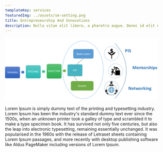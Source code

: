 ```yaml
---
templateKey: services
featuredImg: ../assets/sm-setting.png
title: Entrepreneurship And Innovations
description: Nulla vitae elit libero, a pharetra augue. Donec id elit non mi porta gravida at eget metus. Cras justo odio donec elit.
---
```


![Entrepreneurship And Innovations](../assets/entre.png)

Lorem Ipsum is simply dummy text of the printing and typesetting industry. Lorem Ipsum has been the industry's standard dummy text ever since the 1500s, when an unknown printer took a galley of type and scrambled it to make a type specimen book. It has survived not only five centuries, but also the leap into electronic typesetting, remaining essentially unchanged. It was popularised in the 1960s with the release of Letraset sheets containing Lorem Ipsum passages, and more recently with desktop publishing software like Aldus PageMaker including versions of Lorem Ipsum.
